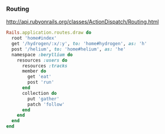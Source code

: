 ### Routing

http://api.rubyonrails.org/classes/ActionDispatch/Routing.html

```ruby
Rails.application.routes.draw do
  root 'home#index'
  get '/hydrogen/:x/:y', to: 'home#hydrogen', as: 'h'
  post '/helium', to: 'home#helium', as: 'he'
  namespace :beryllium do
    resources :users do
      resources :tracks
      member do
        get 'eat'
        post 'run'
      end
      collection do
        put 'gather'
        patch 'follow'
      end
    end
  end
end
```
